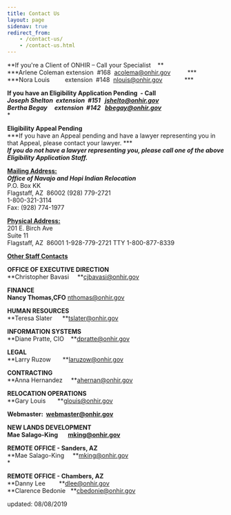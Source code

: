 ```yaml
---
title: Contact Us
layout: page
sidenav: true
redirect_from:
    - /contact-us/
    - /contact-us.html
---
```


**If you're a Client of ONHIR – Call your Specialist    **  
***Arlene Coleman extension  #168  [acolema@onhir.gov](mailto:acolema@onhir.gov)          ***  
***Nora Louis         extension  #148  [nlouis@onhir.gov](mailto:nlouis@onhir.gov)             ***  

**If you have an Eligibility Application Pending  - Call**  
***Joseph Shelton  extension  #151   [jshelto@onhir.gov](mailto:jshelto@onhir.gov)***  
***Bertha Begay     extension  #142   [bbegay@onhir.gov](mailto:bbegay@onhir.gov)***  
*

**Eligibility Appeal Pending**  
***If you have an Appeal pending and have a lawyer representing you in that Appeal, please contact your lawyer. ***  
***If you do not have a lawyer representing you, please call one of the above Eligibility Application Staff.***

**<u>Mailing Address:</u>**                                                                      
***Office of Navajo and Hopi Indian Relocation***  
P.O. Box KK  
Flagstaff, AZ  86002
(928) 779-2721  
1-800-321-3114  
Fax: (928) 774-1977  


**<u>Physical Address:</u>**  
201 E. Birch Ave  
Suite 11  
Flagstaff, AZ  86001 
1-928-779-2721
TTY 1-800-877-8339  

**<u>Other Staff Contacts</u>**

**OFFICE OF EXECUTIVE DIRECTION**  
**Christopher Bavasi     **[cjbavasi@onhir.gov](mailto:cjbavasi@onhir.gov?subject=Contact%20from%20ONHIR%20Website)

**FINANCE**  
**Nancy Thomas,CFO** [nthomas@onhir.gov](mailto:nthomas@onhir.gov?subject=Contact%20from%20ONHIR%20Website)

**HUMAN RESOURCES**  
**Teresa Slater      **[tslater@onhir.gov](mailto:tslater@onhir.gov?subject=Contact%20from%20ONHIR%20Website)

**INFORMATION SYSTEMS**  
**Diane Pratte, CIO    **[dpratte@onhir.gov](mailto:dpratte@onhir.gov?subject=Contact%20from%20ONHIR%20Website)

**LEGAL**  
**Larry Ruzow       **[laruzow@onhir.gov](mailto:laruzow@onhir.gov?subject=Contact%20from%20ONHIR%20Website)

**CONTRACTING**  
**Anna Hernandez     **[ahernan@onhir.gov](mailto:ahernan@onhir.gov?subject=Contact%20from%20ONHIR%20Website)

**RELOCATION OPERATIONS**  
**Gary Louis       **[glouis@onhir.gov](mailto:glouis@onhir.gov?subject=Contact%20from%20ONHIR%20Website)

**Webmaster:  [webmaster@onhir.gov](mailto:webmaster@onhir.gov?subject=Public%20Inquiry%20from%20ONHIR%20Website)**


**NEW LANDS DEVELOPMENT**  
**Mae Salago-King       [mking@onhir.gov](mailto:mking@onhir.gov)**

**REMOTE OFFICE - Sanders, AZ**  
**Mae Salago-King     **[mking@onhir.gov](mailto:mking@onhir.gov?subject=Contact%20from%20ONHIR%20Website)  
*

**REMOTE OFFICE - Chambers, AZ**  
**Danny Lee        **[dlee@onhir.gov](mailto:dlee@onhir.gov?subject=Contact%20from%20ONHIR%20Website)  
**Clarence Bedonie   **[cbedonie@onhir.gov](mailto:cbedonie@onhir.gov?subject=Contact%20from%20ONHIR%20Website)

updated: 08/08/2019
